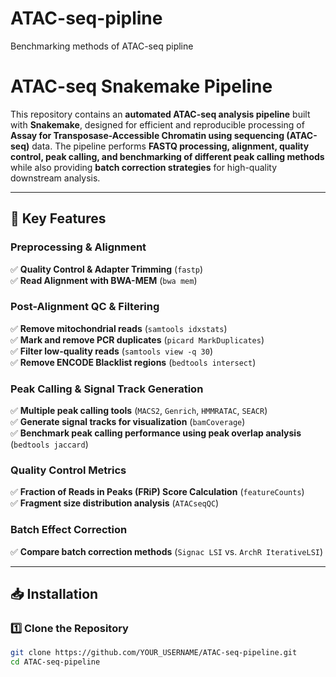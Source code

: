 # ATAC-seq-pipline
Benchmarking methods of ATAC-seq pipline

# ATAC-seq Snakemake Pipeline

This repository contains an **automated ATAC-seq analysis pipeline** built with **Snakemake**, designed for efficient and reproducible processing of **Assay for Transposase-Accessible Chromatin using sequencing (ATAC-seq)** data. The pipeline performs **FASTQ processing, alignment, quality control, peak calling, and benchmarking of different peak calling methods** while also providing **batch correction strategies** for high-quality downstream analysis.

---

## **📌 Key Features**
### **Preprocessing & Alignment**
✅ **Quality Control & Adapter Trimming** (`fastp`)  
✅ **Read Alignment with BWA-MEM** (`bwa mem`)  

### **Post-Alignment QC & Filtering**
✅ **Remove mitochondrial reads** (`samtools idxstats`)  
✅ **Mark and remove PCR duplicates** (`picard MarkDuplicates`)  
✅ **Filter low-quality reads** (`samtools view -q 30`)  
✅ **Remove ENCODE Blacklist regions** (`bedtools intersect`)  

### **Peak Calling & Signal Track Generation**
✅ **Multiple peak calling tools** (`MACS2`, `Genrich`, `HMMRATAC`, `SEACR`)  
✅ **Generate signal tracks for visualization** (`bamCoverage`)  
✅ **Benchmark peak calling performance using peak overlap analysis** (`bedtools jaccard`)  

### **Quality Control Metrics**
✅ **Fraction of Reads in Peaks (FRiP) Score Calculation** (`featureCounts`)  
✅ **Fragment size distribution analysis** (`ATACseqQC`)  

### **Batch Effect Correction**
✅ **Compare batch correction methods** (`Signac LSI` vs. `ArchR IterativeLSI`)  

---

## **📥 Installation**
### **1️⃣ Clone the Repository**
```bash
git clone https://github.com/YOUR_USERNAME/ATAC-seq-pipeline.git
cd ATAC-seq-pipeline
